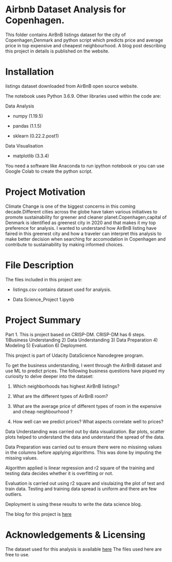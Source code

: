 # Airbnb Dataset Analysis for Copenhagen.


This folder contains AirBnB listings  dataset for the city of Copenhagen,Denmark and python script which predicts price and average price in top  expensive and cheapest neighbourhood. A blog post describing this project in details is published on the website.

# Installation

listings dataset downloaded from AirBnB open source website.

The notebook uses Python 3.6.9. Other libraries used within the code are:

Data Analysis

* numpy (1.19.5)

* pandas (1.1.5)

* sklearn (0.22.2.post1)

Data Visualisation

* matplotlib (3.3.4)

You need a software like Anaconda to run ipython notebook or you can use Google Colab to create the python script.

# Project Motivation

Climate Change is one of the biggest concerns in this coming decade.Different cities across the globe have taken various initiatives to promote sustainability for greener and cleaner planet.Copenhagen,capital of Denmark is identified as greenest city in 2020 and that makes it my top preference for analysis.
I wanted to understand how AirBnB listing have faired in this greenest city and how a traveler can interpret this analysis to make better decision when searching for accomodation in Copenhagen and contribute to sustainability by making informed choices.

# File Description

The files included in this project are:

* listings.csv contains dataset used for analysis.

* Data Science_Project 1.ipynb  

# Project Summary
Part 1. This is project based on CRISP-DM. CRISP-DM has 6 steps. 1)Business Understanding 2) Data Understanding 3) Data Preparation 4) Modeling 5) Evaluation 6) Deployment.

This project is part of  Udacity DataScience Nanodegree program. 

To get the business understanding, I went through the AirBnB dataset and use ML to predict prices. The following business questions have piqued my curiosity to delve deeper into the dataset:

1) Which neighborhoods has highest AirBnB listings? 

2) What are the different types of AirBnB room? 

3) What are the average price of different types of room in the expensive and cheap neighbourhood ? 

4) How well can we predict prices? What aspects correlate well to prices? 


Data Understanding was carried out by data visualization. Bar plots, scatter plots helped to understand the data and understand the spread of the data.

Data Preparation was carried out to ensure there were no missinng values in the columns before applying algorithms. This was done by imputing the missing values.

Algorithm applied is linear regression and r2 square of the training and testing data decides whether it is overfitting or not.

Evaluation is carried out using r2 square and visulaizing the plot of test and train data. Testing and training data spread is uniform and there are few outliers.

Deployment is using these results to write the data science blog.

The blog for this project is [here](https://surfplanethoney.medium.com/how-to-predict-airbnb-listings-price-in-worlds-greenest-city-ca29b95bf2e3)

# Acknowledgements & Licensing

The dataset used for this analysis is available [here](http://insideairbnb.com/get-the-data.html)
The files used here are free to use.
